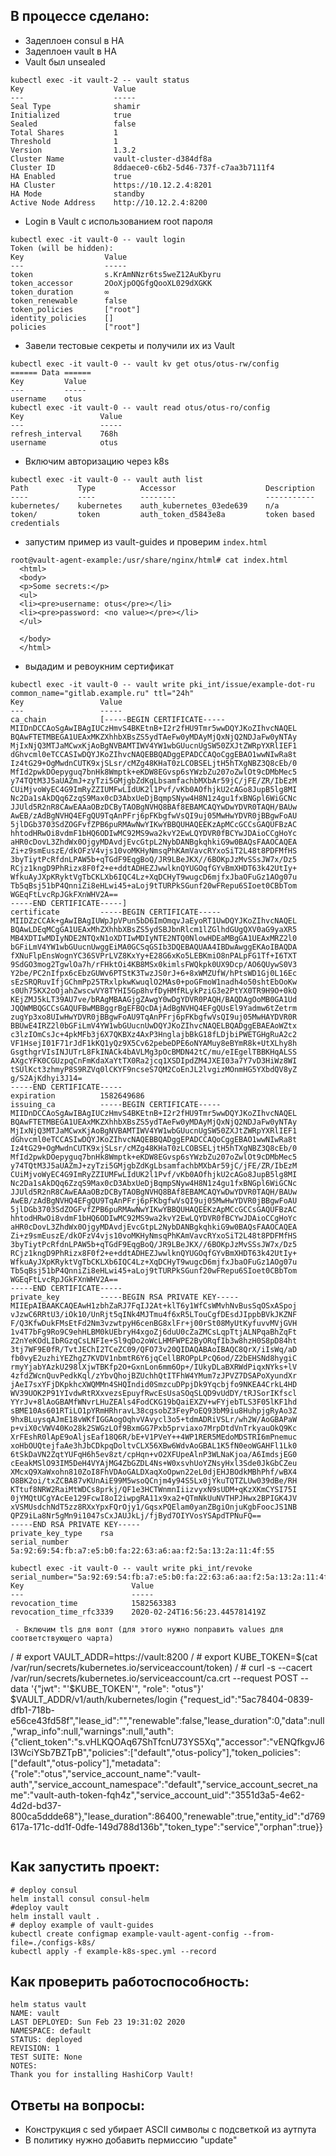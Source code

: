 ## В процессе сделано:
 - Задеплоен consul в HA
 - Задеплоен vault в HA
 - Vault был unsealed
```
kubectl exec -it vault-2 -- vault status
Key                    Value
---                    -----
Seal Type              shamir
Initialized            true
Sealed                 false
Total Shares           1
Threshold              1
Version                1.3.2
Cluster Name           vault-cluster-d384df8a
Cluster ID             8ddaece0-c6b2-5d46-737f-c7aa3b7111f4
HA Enabled             true
HA Cluster             https://10.12.2.4:8201
HA Mode                standby
Active Node Address    http://10.12.2.4:8200
```
 - Login в Vault с использованием root пароля
```
kubectl exec -it vault-0 -- vault login
Token (will be hidden):
Key                  Value
---                  -----
token                s.KrAmNNzr6ts5weZ12AuKbyru
token_accessor       2OoXjpOQGfgQooXL029dXGKK
token_duration       ∞
token_renewable      false
token_policies       ["root"]
identity_policies    []
policies             ["root"]
```
 - Завели тестовые секреты и получили их из Vault
```
kubectl exec -it vault-0 -- vault kv get otus/otus-rw/config
====== Data ======
Key         Value
---         -----
username    otus
kubectl exec -it vault-0 -- vault read otus/otus-ro/config
Key                 Value
---                 -----
refresh_interval    768h
username            otus
```
 - Включим авторизацию через k8s
```
kubectl exec -it vault-0 -- vault auth list
Path           Type          Accessor                    Description
----           ----          --------                    -----------
kubernetes/    kubernetes    auth_kubernetes_03ede639    n/a
token/         token         auth_token_d5843e8a         token based credentials
```
 - запустим пример из vault-guides и проверим `index.html`
```
root@vault-agent-example:/usr/share/nginx/html# cat index.html
  <html>
  <body>
  <p>Some secrets:</p>
  <ul>
  <li><pre>username: otus</pre></li>
  <li><pre>password: <no value></pre></li>
  </ul>

  </body>
  </html>
```
 - выдадим и ревоукним сертификат
```
kubectl exec -it vault-0 -- vault write pki_int/issue/example-dot-ru common_name="gitlab.example.ru" ttl="24h"
Key                 Value
---                 -----
ca_chain            [-----BEGIN CERTIFICATE-----
MIIDnDCCAoSgAwIBAgIUCzHmvS4BKEtnB+I2r2fHU9Tmr5wwDQYJKoZIhvcNAQEL
BQAwFTETMBEGA1UEAxMKZXhhbXBsZS5ydTAeFw0yMDAyMjQxNjQ2NDJaFw0yNTAy
MjIxNjQ3MTJaMCwxKjAoBgNVBAMTIWV4YW1wbGUucnUgSW50ZXJtZWRpYXRlIEF1
dGhvcml0eTCCASIwDQYJKoZIhvcNAQEBBQADggEPADCCAQoCggEBAO1wwNIwRa8t
Iz4tG29+OgMwdnCUTK9xjSLsr/cMZg48KHaT0zLCOBSELjtH5hTXgNBZ3Q8cEb/0
MfId2pwkDOepyguq7bnHk8Wmptk+eKDW8EGvsp6sYWzbZu207oZwlOt9cDMbMec5
y74TQtM3J5aUAZmJ+zyTzi5GMjgbZdKgLbsamfachbMXbAr59jC/jFE/ZR/IbEzM
CUiMjvoWyEC4G9ImRyZZIUMFwLIdUK2l1Pvf/vKb0AOfhjkU2cAGo8JupB5lg8MI
Nc2Da1sAkDQq6ZzqS9Max0cD3AbxUeDjBqmpSNyw4H8N1z4gu1fxBNGpl6WiGCNc
JJUld5R2nR8CAwEAAaOBzDCByTAOBgNVHQ8BAf8EBAMCAQYwDwYDVR0TAQH/BAUw
AwEB/zAdBgNVHQ4EFgQU9TqAnPFrj6pFKbgfwVsQI9uj05MwHwYDVR0jBBgwFoAU
5jlDGb3703SdZOGFvfZPB6puRMAwNwYIKwYBBQUHAQEEKzApMCcGCCsGAQUFBzAC
hhtodHRwOi8vdmF1bHQ6ODIwMC92MS9wa2kvY2EwLQYDVR0fBCYwJDAioCCgHoYc
aHR0cDovL3ZhdWx0OjgyMDAvdjEvcGtpL2NybDANBgkqhkiG9w0BAQsFAAOCAQEA
Zi+z9smEuszE/dkOFzV4vjs10voMKHyNmsqPhKAmVavcRYxoSiT2L48t8PDFMfHS
3byTiytPcRfdnLPAW5b+qTGdF9EqgBoQ/JR9LBeJKX//6BOKpJzMvSSsJW7x/Dz5
RCjz1kngD9PhRizx8F0f2+e+ddtADHEZJwwlknQYUGOqfGYvBmXHDT63k42UtIy+
WfkuAyJXpKRyktVgTbCKLXb6IQC4Lz+XqDCHyT9wugcD6mjfxJbaOFuGz1AOg07u
Tb5qBsj51bP4QnniZi8eHLwi45+aLoj9tTURPkSGunf20wFRepu6SIoet0CBbTom
WGEqFtLvcRpJGkFXnWHV2A==
-----END CERTIFICATE-----]
certificate         -----BEGIN CERTIFICATE-----
MIIDZzCCAk+gAwIBAgIUWpJpVPun5bD6ImOmqvJaEyoRT1UwDQYJKoZIhvcNAQEL
BQAwLDEqMCgGA1UEAxMhZXhhbXBsZS5ydSBJbnRlcm1lZGlhdGUgQXV0aG9yaXR5
MB4XDTIwMDIyNDE2NTQxN1oXDTIwMDIyNTE2NTQ0NlowHDEaMBgGA1UEAxMRZ2l0
bGFiLmV4YW1wbGUucnUwggEiMA0GCSqGSIb3DQEBAQUAA4IBDwAwggEKAoIBAQDA
fXNuFlpEnsWognYC36SVPrLVZ8KxYy+E28G6xKo5LEBKmiO8nPALpFG1Tf+I6TXT
9SdGO3mog2TgwlOa7h/rFHktOi4KB8MSx0kimlsFWQkpk0UX9Dcp/AO6QUywS0V3
Y2be/PC2nIfpx6cEbzGUWv6PTStK3TwzJS0rJ+6+8xWMZUfW/hPtsWD1Gj0L16Ec
sEzSRQRuvIfjGChmPp25TRxlpkwKwuqlO2MAs0+poGFmoW1nadh4o50shtEbOoKw
s0Uh75KX2oOjahZwscwVY8TYHI5Gp8hvfDyHMfRLykPziG3e2PtYX0TR9H9O+0kQ
KEjZMJ5kLT39AU7ve/bRAgMBAAGjgZAwgY0wDgYDVR0PAQH/BAQDAgOoMB0GA1Ud
JQQWMBQGCCsGAQUFBwMBBggrBgEFBQcDAjAdBgNVHQ4EFgQUsEl9Yadmw6tZetrm
zugYp3xo8UIwHwYDVR0jBBgwFoAU9TqAnPFrj6pFKbgfwVsQI9uj05MwHAYDVR0R
BBUwE4IRZ2l0bGFiLmV4YW1wbGUucnUwDQYJKoZIhvcNAQELBQADggEBAEAoWZtx
c3lzIOmCsJc+4pkMFb3j6X7QKBXz4AxP3HnglajbBkG18fLDjbiPWETGHgRuA2c2
VF1HsejI01F71rJdF1kKQ1yQz9X5Cv62pebeDPE6oNYAMuy8eBYmR8k+UtXLhy8h
GsgthgrVIsINJUTrL8FkINACk4bAVLMg3pOcBMDN42tC/mu/eIEgelTBBKHqALSS
AXgcYFK0CGUzpqCnFmKdaXaYtTX0Ra2jcq1XSDIpdZM4JXEI03a7Y7vD3HiWz8WI
tSUlKct3zhmyP8S9RZVq0lCKYF9ncseS7QM2CoEnJL2lvgizMOnmHG5YXbdQV8yZ
g/S2AjKdhyi3J14=
-----END CERTIFICATE-----
expiration          1582649686
issuing_ca          -----BEGIN CERTIFICATE-----
MIIDnDCCAoSgAwIBAgIUCzHmvS4BKEtnB+I2r2fHU9Tmr5wwDQYJKoZIhvcNAQEL
BQAwFTETMBEGA1UEAxMKZXhhbXBsZS5ydTAeFw0yMDAyMjQxNjQ2NDJaFw0yNTAy
MjIxNjQ3MTJaMCwxKjAoBgNVBAMTIWV4YW1wbGUucnUgSW50ZXJtZWRpYXRlIEF1
dGhvcml0eTCCASIwDQYJKoZIhvcNAQEBBQADggEPADCCAQoCggEBAO1wwNIwRa8t
Iz4tG29+OgMwdnCUTK9xjSLsr/cMZg48KHaT0zLCOBSELjtH5hTXgNBZ3Q8cEb/0
MfId2pwkDOepyguq7bnHk8Wmptk+eKDW8EGvsp6sYWzbZu207oZwlOt9cDMbMec5
y74TQtM3J5aUAZmJ+zyTzi5GMjgbZdKgLbsamfachbMXbAr59jC/jFE/ZR/IbEzM
CUiMjvoWyEC4G9ImRyZZIUMFwLIdUK2l1Pvf/vKb0AOfhjkU2cAGo8JupB5lg8MI
Nc2Da1sAkDQq6ZzqS9Max0cD3AbxUeDjBqmpSNyw4H8N1z4gu1fxBNGpl6WiGCNc
JJUld5R2nR8CAwEAAaOBzDCByTAOBgNVHQ8BAf8EBAMCAQYwDwYDVR0TAQH/BAUw
AwEB/zAdBgNVHQ4EFgQU9TqAnPFrj6pFKbgfwVsQI9uj05MwHwYDVR0jBBgwFoAU
5jlDGb3703SdZOGFvfZPB6puRMAwNwYIKwYBBQUHAQEEKzApMCcGCCsGAQUFBzAC
hhtodHRwOi8vdmF1bHQ6ODIwMC92MS9wa2kvY2EwLQYDVR0fBCYwJDAioCCgHoYc
aHR0cDovL3ZhdWx0OjgyMDAvdjEvcGtpL2NybDANBgkqhkiG9w0BAQsFAAOCAQEA
Zi+z9smEuszE/dkOFzV4vjs10voMKHyNmsqPhKAmVavcRYxoSiT2L48t8PDFMfHS
3byTiytPcRfdnLPAW5b+qTGdF9EqgBoQ/JR9LBeJKX//6BOKpJzMvSSsJW7x/Dz5
RCjz1kngD9PhRizx8F0f2+e+ddtADHEZJwwlknQYUGOqfGYvBmXHDT63k42UtIy+
WfkuAyJXpKRyktVgTbCKLXb6IQC4Lz+XqDCHyT9wugcD6mjfxJbaOFuGz1AOg07u
Tb5qBsj51bP4QnniZi8eHLwi45+aLoj9tTURPkSGunf20wFRepu6SIoet0CBbTom
WGEqFtLvcRpJGkFXnWHV2A==
-----END CERTIFICATE-----
private_key         -----BEGIN RSA PRIVATE KEY-----
MIIEpAIBAAKCAQEAwH1zbhZaRJ7FqIJ2At+klT6y1WfCsWMvhNvBusSqOSxASpoj
vJzwC6RRtU3/iOk10/UnRjt5qINk4MJTmu4f6xR5LTouCgfDEsdJIppbBVkJKZNF
F/Q3KfwDukFMsEtFd2Nm3vzwtpyH6cenBG8xlFr+j00rSt08MyUtKyfuvvMVjGVH
1v4T7bFg9Ro9C9ehHLBM0kUEbryH4xgoZj6duU0cZaZMCsLqpTtjALNPqaBhZqFt
Z2nYeKOdLIbRGzqCsLNFIe+Sl9qDo2oWcLHMFWPE2ByORqfIb3w8hzH0S8pD84ht
3tj7WF9E0fR/TvtJEChI2TCeZC09/QFO73v20QIDAQABAoIBAQC8QrX/iIsWq/aD
fb0vyE2uzhiYEZhgZ7KVDV1nbmtR6Y6jqCellBROPpLPcQ6od/Z2bEHSNd8hygiC
rmyYjabYAzkU298lXjwTBKfp2O+GxnLon6mm6Op+/IUkyDLaBXRWdPiqxNYks+lV
4zfdZWcnQuvPedkKql/zYbvQhojBZUchhQtITFhW4YMum7zJPVZ7DSAPoXyundXr
jAeI7sxYFjDKpkhcXWQMMn4SHQIndid0SmzcuDPpjDk9Yqcbjfo9NKEA4CrkL4HD
WV39UOK2P91YIvdwRtRXxvezsEpuyfRwcEsUsaSOqSLQD9vUdDY/tRJSorIKfscl
YYrJv+8lAoGBAMfWNvrLHuZEAls4FodCKG19bQaiEXZV+wFYjebTLS3F05lKF1hd
sBME10As601RTiLO1pYRmHRhravL38cgsobZ3FeyPoEQ93bM9iu8HuhpjgRyAo3Z
9hxBLuysqAJmE18vWKfIGGAogOqhvVAvycl3o5+tdmADRiVSLr/wh2W/AoGBAPaW
p+viX0cVWV40Ko28k2SWGzLOf9BxmGG7Pxb5prviaxo7MrpDtdVnTrkyauOkQ9Kc
XrFEshR0lApE9oAljsEaf18Q6R/bE+V1PVeY++4WP1RER5MEdoMDSTRI6mPnemuc
xoHbOUQtejfaAe3hJbCDkpqDoltvCLX56XBw6WdvAoGBAL1K5fN0eoWGAHFl1Lk0
6tSkDaVN2ZqtYUFqH6h5ev8zt/cpHqn+vO2XFUpeAlnP3WLNaKjoa/A6ImdsjEG0
cEeakMSlO93IM5DeH4VYAjMG4ZbGZDL4Ns+W0xsvhUoYZNsyHxl3Sde0JkGbCZeu
XMcxQ9XaWxohn810ZoI8FhVDAoGALDXaqXoOpwn22eL0djEHJBOdkMBhPhf/wBX4
O8BK2oi/txZCBA87vKUnAiE99M5wsoQCnjm4y94S5Lx0jYkuTQTZLUw039dBe/RH
KTtuf8NRW2RaiMtWDCs8prkj/QF1e3HCTWnmnIiizvyxN9sUDM+qKzXKmCYSI75I
0jYMQtUCgYAcEe129FcwI8oI2iwpgRA11x9xa2+QTmNkUuNVTHPJHwx2BPIGK4JV
xVSMUsdchNdT5zz8RXxYpxFQrOjy1/GqsxPQElam0yanZBgiOnjuKgbFoocJS1NB
QPZ9iLa8Nr5gMn9i1047sCxJAUJkLj/fjByd7OIYVosYSApdTPNuFQ==
-----END RSA PRIVATE KEY-----
private_key_type    rsa
serial_number       5a:92:69:54:fb:a7:e5:b0:fa:22:63:a6:aa:f2:5a:13:2a:11:4f:55

kubectl exec -it vault-0 -- vault write pki_int/revoke serial_number="5a:92:69:54:fb:a7:e5:b0:fa:22:63:a6:aa:f2:5a:13:2a:11:4f:55"
Key                        Value
---                        -----
revocation_time            1582563383
revocation_time_rfc3339    2020-02-24T16:56:23.445781419Z

 - Включим tls для волт (для этого нужно поправить values для соответствующего чарта)
```
/ # export VAULT_ADDR=https://vault:8200
/ # export KUBE_TOKEN=$(cat /var/run/secrets/kubernetes.io/serviceaccount/token)
/ # curl -s --cacert /var/run/secrets/kubernetes.io/serviceaccount/ca.crt --request POST --data '{"jwt": "'$KUBE_TOKEN'", "role": "otus"}' $VAULT_ADDR/v1/auth/kubernetes/login
{"request_id":"5ac78404-0839-dfb1-718b-e56ce43fd58f","lease_id":"","renewable":false,"lease_duration":0,"data":null,"wrap_info":null,"warnings":null,"auth":{"client_token":"s.vHLKQOAq67ShTfcnU73YS5Xq","accessor":"vENQfkgvJ6I3WciYSb7BZTpB","policies":["default","otus-policy"],"token_policies":["default","otus-policy"],"metadata":{"role":"otus","service_account_name":"vault-auth","service_account_namespace":"default","service_account_secret_name":"vault-auth-token-fqh4z","service_account_uid":"3551d3a5-4e62-4d2d-bd37-800ca5ddde68"},"lease_duration":86400,"renewable":true,"entity_id":"d769617a-171c-dd1f-0dfe-149d788d136b","token_type":"service","orphan":true}}

```
```
## Как запустить проект:
```
# deploy consul
helm install consul consul-helm
#deploy vault
helm install vault .
# deploy example of vault-guides
kubectl create configmap example-vault-agent-config --from-file=./configs-k8s/
kubectl apply -f example-k8s-spec.yml --record
```

## Как проверить работоспособность:
```
helm status vault
NAME: vault
LAST DEPLOYED: Sun Feb 23 19:31:02 2020
NAMESPACE: default
STATUS: deployed
REVISION: 1
TEST SUITE: None
NOTES:
Thank you for installing HashiCorp Vault!
```

## Ответы на вопросы:
- Конструкция с sed убирает ASCII символы с подсветкой из аутпута
- В политику нужно добавить пермиссию "update"